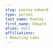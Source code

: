 ```yaml
---
slug: powley-edward
type: person
last_name: Powley
first_name: Edward
alias: null
affiliations:
- Beesting Labs
---
```


